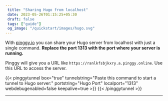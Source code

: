 ```yaml
---
 title: "Sharing Hugo from localhost" 
 date: 2023-05-26T01:15:25+05:30 
 draft: false 
 tags: ["guide"]
 og_image: "/quickstart/images/hugo.svg"
---
```


With [pinggy.io](https://pinggy.io) you can share your Hugo server from localhost with just a single command. **Replace the port 1313 with the port where your server is running.**

Pinggy will give you a URL like `https://ranlkfsbjkxry.a.pinggy.online`. Use this URL to access the server.

{{< pinggytunnel box="true" tunnelstring="Paste this command to start a tunnel to Hugo server:" portstring="Hugo Port" localport="1313" webdebugenabled=false keepalive=true >}}
{{< /pinggytunnel >}}

<hr>
